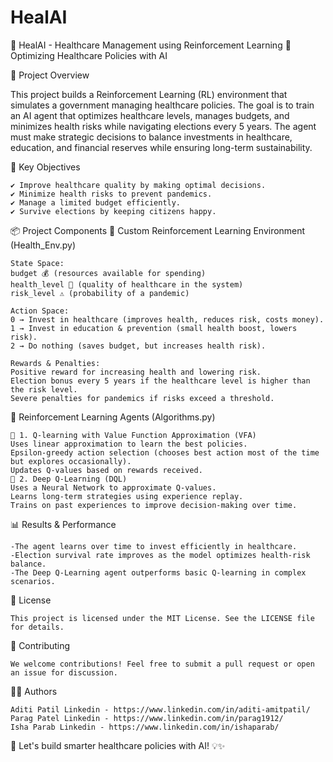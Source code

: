 # HealAI
🏥 HealAI - Healthcare Management using Reinforcement Learning
🚀 Optimizing Healthcare Policies with AI

📌 Project Overview

This project builds a Reinforcement Learning (RL) environment that simulates a government managing healthcare policies. 
The goal is to train an AI agent that optimizes healthcare levels, manages budgets, and minimizes health risks while navigating elections every 5 years. 
The agent must make strategic decisions to balance investments in healthcare, education, and financial reserves while ensuring long-term sustainability.

🎯 Key Objectives

    ✔ Improve healthcare quality by making optimal decisions.
    ✔ Minimize health risks to prevent pandemics.
    ✔ Manage a limited budget efficiently.
    ✔ Survive elections by keeping citizens happy.

📦 Project Components
🔹 Custom Reinforcement Learning Environment (Health_Env.py)

    State Space:
    budget 💰 (resources available for spending)
    health_level 🏥 (quality of healthcare in the system)
    risk_level ⚠️ (probability of a pandemic)

    Action Space:
    0 → Invest in healthcare (improves health, reduces risk, costs money).
    1 → Invest in education & prevention (small health boost, lowers risk).
    2 → Do nothing (saves budget, but increases health risk).

    Rewards & Penalties:
    Positive reward for increasing health and lowering risk.
    Election bonus every 5 years if the healthcare level is higher than the risk level.
    Severe penalties for pandemics if risks exceed a threshold.

🔹 Reinforcement Learning Agents (Algorithms.py)

    🤖 1. Q-learning with Value Function Approximation (VFA)
    Uses linear approximation to learn the best policies.
    Epsilon-greedy action selection (chooses best action most of the time but explores occasionally).
    Updates Q-values based on rewards received.
    🧠 2. Deep Q-Learning (DQL)
    Uses a Neural Network to approximate Q-values.
    Learns long-term strategies using experience replay.
    Trains on past experiences to improve decision-making over time.

📊 Results & Performance

    -The agent learns over time to invest efficiently in healthcare.
    -Election survival rate improves as the model optimizes health-risk balance.
    -The Deep Q-Learning agent outperforms basic Q-learning in complex scenarios.

📜 License

    This project is licensed under the MIT License. See the LICENSE file for details.

🤝 Contributing

    We welcome contributions! Feel free to submit a pull request or open an issue for discussion.

👨‍💻 Authors

    Aditi Patil Linkedin - https://www.linkedin.com/in/aditi-amitpatil/
    Parag Patel Linkedin - https://www.linkedin.com/in/parag1912/
    Isha Parab Linkedin - https://www.linkedin.com/in/ishaparab/

🚀 Let's build smarter healthcare policies with AI! 💡✨
